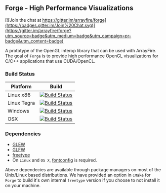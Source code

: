 Forge - High Performance Visualizations
---------------------------------------

[![Join the chat at https://gitter.im/arrayfire/forge](https://badges.gitter.im/Join%20Chat.svg)](https://gitter.im/arrayfire/forge?utm_source=badge&utm_medium=badge&utm_campaign=pr-badge&utm_content=badge)

A prototype of the OpenGL interop library that can be used with ArrayFire. The goal of `Forge` is to provide high performance OpenGL visualizations for C/C++ applications that use CUDA/OpenCL.

### Build Status
|   Platform              | Build           |
|-----------------|-----------------|
| Linux x86       | [![Build Status](http://ci.arrayfire.org/buildStatus/icon?job=forge-linux)](http://ci.arrayfire.org/job/forge-linux)      |
| Linux Tegra     | [![Build Status](http://ci.arrayfire.org/buildStatus/icon?job=forge-tegra)](http://ci.arrayfire.org/job/forge-tegra)      |
| Windows         | [![Build Status](http://ci.arrayfire.org/buildStatus/icon?job=forge-windows)](http://ci.arrayfire.org/job/forge-windows)  |
| OSX             | [![Build Status](http://ci.arrayfire.org/buildStatus/icon?job=forge-osx)](http://ci.arrayfire.org/job/forge-osx)          |

### Dependencies
* [GLEW](http://glew.sourceforge.net/)
* [GLFW](http://www.glfw.org/)
* [freetype](http://www.freetype.org/)
* On `Linux` and `OS X`, [fontconfig](http://www.freedesktop.org/wiki/Software/fontconfig/) is required.

Above dependecies are available through package managers on most of the Unix/Linux based distributions. We have provided an option in `CMake` for `Forge` to build it's own internal `freetype` version if you choose to not install it on your machine.

